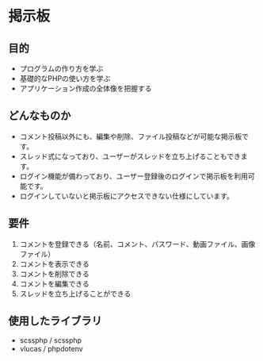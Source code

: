 # 掲示板

## 目的

* プログラムの作り方を学ぶ
* 基礎的なPHPの使い方を学ぶ
* アプリケーション作成の全体像を把握する

## どんなものか

* コメント投稿以外にも、編集や削除、ファイル投稿などが可能な掲示板です。
* スレッド式になっており、ユーザーがスレッドを立ち上げることもできます。
* ログイン機能が備わっており、ユーザー登録後のログインで掲示板を利用可能です。
* ログインしていないと掲示板にアクセスできない仕様にしています。

## 要件

1. コメントを登録できる（名前、コメント、パスワード、動画ファイル、画像ファイル）
2. コメントを表示できる
3. コメントを削除できる
4. コメントを編集できる
5. スレッドを立ち上げることができる

## 使用したライブラリ
* scssphp / scssphp
* vlucas / phpdotenv
